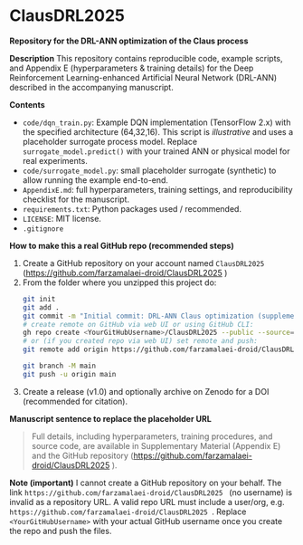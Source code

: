 # ClausDRL2025
**Repository for the DRL-ANN optimization of the Claus process**

**Description**
This repository contains reproducible code, example scripts, and Appendix E (hyperparameters & training details)
for the Deep Reinforcement Learning-enhanced Artificial Neural Network (DRL-ANN) described in the accompanying manuscript.

**Contents**
- `code/dqn_train.py`: Example DQN implementation (TensorFlow 2.x) with the specified architecture (64,32,16).
  This script is *illustrative* and uses a placeholder surrogate process model. Replace `surrogate_model.predict()`
  with your trained ANN or physical model for real experiments.
- `code/surrogate_model.py`: small placeholder surrogate (synthetic) to allow running the example end-to-end.
- `AppendixE.md`: full hyperparameters, training settings, and reproducibility checklist for the manuscript.
- `requirements.txt`: Python packages used / recommended.
- `LICENSE`: MIT license.
- `.gitignore`

**How to make this a real GitHub repo (recommended steps)**
1. Create a GitHub repository on your account named `ClausDRL2025` (https://github.com/farzamalaei-droid/ClausDRL2025
)
2. From the folder where you unzipped this project do:
   ```bash
   git init
   git add .
   git commit -m "Initial commit: DRL-ANN Claus optimization (supplementary code)"
   # create remote on GitHub via web UI or using GitHub CLI:
   gh repo create <YourGitHubUsername>/ClausDRL2025 --public --source=. --remote=origin --push
   # or (if you created repo via web UI) set remote and push:
   git remote add origin https://github.com/farzamalaei-droid/ClausDRL2025

   git branch -M main
   git push -u origin main
   ```
3. Create a release (v1.0) and optionally archive on Zenodo for a DOI (recommended for citation).

**Manuscript sentence to replace the placeholder URL**
> Full details, including hyperparameters, training procedures, and source code, are available in Supplementary Material (Appendix E) and the GitHub repository (https://github.com/farzamalaei-droid/ClausDRL2025
).

**Note (important)**
I cannot create a GitHub repository on your behalf. The link `https://github.com/farzamalaei-droid/ClausDRL2025
` (no username) is invalid as a repository URL.
A valid repo URL must include a user/org, e.g. `https://github.com/farzamalaei-droid/ClausDRL2025
`.
Replace `<YourGitHubUsername>` with your actual GitHub username once you create the repo and push the files.
